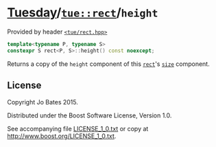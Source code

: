 [Tuesday](../../../README.md)/[`tue::rect`](../../headers/rect.md)/`height`
===========================================================================
Provided by header [`<tue/rect.hpp>`](../../headers/rect.md)

```c++
template<typename P, typename S>
constexpr S rect<P, S>::height() const noexcept;
```

Returns a copy of the `height` component of this
[`rect`](../../headers/rect.md)'s [`size`](size.md) component.

License
-------
Copyright Jo Bates 2015.

Distributed under the Boost Software License, Version 1.0.

See accompanying file [LICENSE_1_0.txt](../../../LICENSE_1_0.txt) or copy at
http://www.boost.org/LICENSE_1_0.txt.
